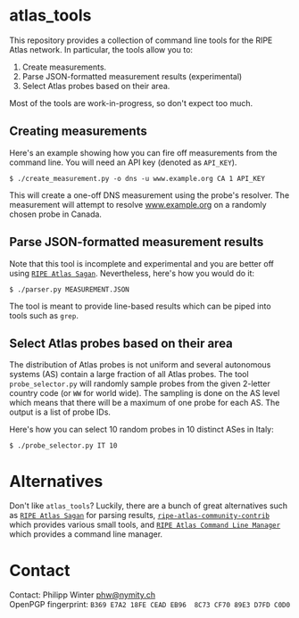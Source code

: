 atlas_tools
===========

This repository  provides a collection of command line tools for the RIPE Atlas
network.  In particular, the tools allow you to:

1. Create measurements.
2. Parse JSON-formatted measurement results (experimental)
3. Select Atlas probes based on their area.

Most of the tools are work-in-progress, so don't expect too much.

Creating measurements
---------------------

Here's an example showing how you can fire off measurements from the command
line.  You will need an API key (denoted as `API_KEY`).

    $ ./create_measurement.py -o dns -u www.example.org CA 1 API_KEY

This will create a one-off DNS measurement using the probe's resolver.  The
measurement will attempt to resolve www.example.org on a randomly chosen probe
in Canada.

Parse JSON-formatted measurement results
----------------------------------------

Note that this tool is incomplete and experimental and you are better off using
[`RIPE Atlas Sagan`](https://github.com/RIPE-NCC/ripe.atlas.sagan).
Nevertheless, here's how you would do it:

    $ ./parser.py MEASUREMENT.JSON

The tool is meant to provide line-based results which can be piped into tools
such as `grep`.

Select Atlas probes based on their area
---------------------------------------

The distribution of Atlas probes is not uniform and several autonomous systems
(AS) contain a large fraction of all Atlas probes.  The tool
`probe_selector.py` will randomly sample probes from the given 2-letter country
code (or `WW` for world wide).  The sampling is done on the AS level which
means that there will be a maximum of one probe for each AS.  The output is a
list of probe IDs.

Here's how you can select 10 random probes in 10 distinct ASes in Italy:

    $ ./probe_selector.py IT 10

Alternatives
============

Don't like `atlas_tools`?  Luckily, there are a bunch of great alternatives
such as [`RIPE Atlas Sagan`](https://github.com/RIPE-NCC/ripe.atlas.sagan) for
parsing results,
[`ripe-atlas-community-contrib`](https://github.com/RIPE-Atlas-Community/ripe-atlas-community-contrib)
which provides various small tools, and [`RIPE Atlas Command Line
Manager`](https://github.com/astrikos/ripe-atlas-cmdline) which provides a
command line manager.

Contact
=======

Contact: Philipp Winter <phw@nymity.ch>  
OpenPGP fingerprint: `B369 E7A2 18FE CEAD EB96  8C73 CF70 89E3 D7FD C0D0`
